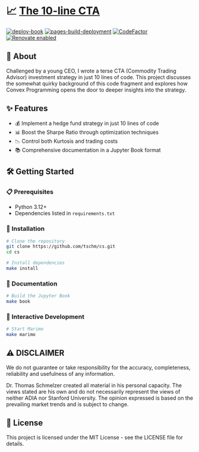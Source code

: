 # 📈 [The 10-line CTA](http://tschm.github.io/cs/book)

[![deploy-book](https://github.com/tschm/cs/actions/workflows/book.yml/badge.svg)](https://github.com/tschm/cs/actions/workflows/book.yml)
[![pages-build-deployment](https://github.com/tschm/cs/actions/workflows/pages/pages-build-deployment/badge.svg)](https://github.com/tschm/cs/actions/workflows/pages/pages-build-deployment)
[![CodeFactor](https://www.codefactor.io/repository/github/tschm/cs/badge)](https://www.codefactor.io/repository/github/tschm/cs)
[![Renovate enabled](https://img.shields.io/badge/renovate-enabled-brightgreen.svg)](https://github.com/renovatebot/renovate)

## 🚀 About

Challenged by a young CEO, I wrote a terse CTA (Commodity Trading Advisor) investment
strategy in just 10 lines of code. This project discusses the somewhat quirky background
of this code fragment and explores how Convex Programming
opens the door to deeper insights into the strategy.

## ✨ Features

- 💰 Implement a hedge fund strategy in just 10 lines of code
- 📊 Boost the Sharpe Ratio through optimization techniques
- 📉 Control both Kurtosis and trading costs
- 📚 Comprehensive documentation in a Jupyter Book format

## 🛠️ Getting Started

### 📋 Prerequisites

- Python 3.12+
- Dependencies listed in `requirements.txt`

### 🔧 Installation

```bash
# Clone the repository
git clone https://github.com/tschm/cs.git
cd cs

# Install dependencies
make install
```

### 📖 Documentation

```bash
# Build the Jupyter Book
make book
```

### 🧪 Interactive Development

```bash
# Start Marimo
make marimo
```

## ⚠️ DISCLAIMER

We do not guarantee or take responsibility for the accuracy, completeness,
reliability and usefulness of any information.

Dr. Thomas Schmelzer created all material in his personal capacity.
The views stated are his own and do not necessarily represent
the views of neither ADIA nor Stanford University. The opinion expressed
is based on the prevailing market trends and is subject to change.

## 📄 License

This project is licensed under the MIT License - see the LICENSE file for details.
